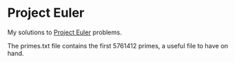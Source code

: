# Project Euler

My solutions to [Project Euler](https://projecteuler.net/) problems.

The primes.txt file contains the first 5761412 primes, a useful file to have on hand.
